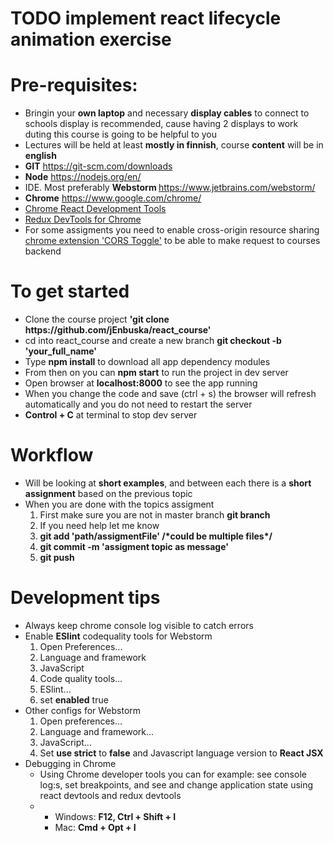 <div>
<h1>TODO implement react lifecycle animation exercise</h1>
    <h1>Pre-requisites:</h1>
    <ul>
      <li>Bringin your <b>own laptop</b> and necessary <b>display cables</b> to connect to schools display is recommended, cause having 2 displays to work duting this course is going to be helpful to you</li>
      <li>Lectures will be held at least <b>mostly in finnish</b>, course <b>content</b> will be in <b>english</b></li>
      <li><b>GIT</b> <a href="https://git-scm.com/downloads">https://git-scm.com/downloads</a></li>
      <li><b>Node</b> <a href="https://nodejs.org/en/">https://nodejs.org/en/</a>
      </li>
      <li>IDE. Most preferably <b>Webstorm </b><a
        href="https://www.jetbrains.com/webstorm/"
      >https://www.jetbrains.com/webstorm/</a>
      </li>
      <li><b>Chrome</b> <a href="https://www.google.com/chrome/">https://www.google.com/chrome/</a>
      </li>
      <li><a
        href="https://chrome.google.com/webstore/detail/react-developer-tools/fmkadmapgofadopljbjfkapdkoienihi?hl=en"
      >Chrome
        React Development Tools </a></li>
      <li><a
        href="https://chrome.google.com/webstore/detail/redux-devtools/lmhkpmbekcpmknklioeibfkpmmfibljd?hl=en"
      >Redux
        DevTools for Chrome</a></li>
        <li>For some assigments you need to enable cross-origin resource sharing <a
                href="https://chrome.google.com/webstore/detail/cors-toggle/omcncfnpmcabckcddookmnajignpffnh"
              >chrome extension 'CORS Toggle'</a> to be able to make request to courses backend</li>
    </ul>
    <h1>To get started</h1>
    <ul>
      <li>Clone the course project <b>'git clone https://github.com/jEnbuska/react_course'</b></li>
      <li>cd into react_course and create a new branch <b>git checkout -b 'your_full_name'</b></li>
      <li>Type <b>npm install</b> to download all app dependency modules</li>
      <li>From then on you can <b>npm start</b> to run the project in dev
        server
      </li>
      <li>Open browser at <b>localhost:8000</b> to see the app running</li>
      <li>When you change the code and save (ctrl + s) the browser will refresh automatically and you do not need to restart the server</li>
      <li><b>Control + C</b> at terminal to stop dev server</li>
    </ul>
    <h1>Workflow</h1>
    <ul>    
      <li>Will be looking at <b>short examples</b>, and between each there is a <b>short assignment</b> based on the previous topic</li>      
      <li>When you are done with the topics assigment
        <ol>
          <li>First make sure you are not in master branch <b>git branch</b></li>
          <li>If you need help let me know</li>
          <li><b>git add 'path/assigmentFile'  /*could be multiple files*/</b></li>
          <li><b>git commit -m 'assigment topic as message'</b></li>
          <li><b>git push</b></li>
        </ol>
      </li>
    </ul>
    <h1>Development tips</h1>
    <ul>
    <li>Always keep chrome console log visible to catch errors</li>
      <li>Enable <b>ESlint</b> codequality tools for Webstorm
              <ol>
                <li>
                  Open Preferences...
                </li>
                <li>
                  Language and framework
                </li>
                <li>
                  JavaScript
                </li>
                <li>
                  Code quality tools...
                </li>
                <li>
                  ESlint...
                </li>
                <li>
                  set <b>enabled</b> true
                </li>
              </ol>
            </li>
            <li>Other configs for Webstorm
              <ol>
                <li>
                  Open preferences...
                </li>
                <li>
                  Language and framework...
                </li>
                <li>
                  JavaScript...
                </li>
                <li>
                  Set <b>use strict</b> to <b>false</b> and Javascript language version to <b>React JSX</b>
                </li>
              </ol>
            </li>
      <li>Debugging in Chrome
        <ul>
          <li>Using Chrome developer tools you can for example: see console log:s, set breakpoints, and see and change application state using react devtools and redux devtools</li>
          <li>
            <ul>
              <li>Windows: <b>F12, Ctrl + Shift + I</b></li>
              <li>Mac: <b>Cmd + Opt + I</b></li>
            </ul>
          </li>
        </ul>
      </li>
    </ul>
  </div>

